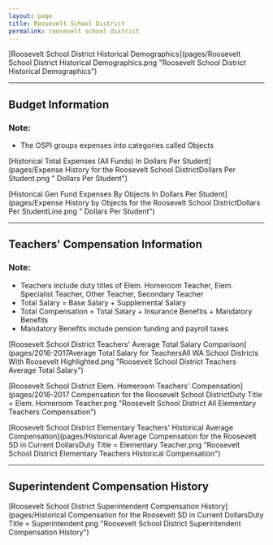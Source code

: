 ```yaml
---
layout: page
title: Roosevelt School District
permalink: roosevelt school district
---
```



[Roosevelt School District Historical Demographics](pages/Roosevelt School District Historical Demographics.png "Roosevelt School District Historical Demographics")

___

## Budget Information
### Note:
- The OSPI groups expenses into categories called Objects

[Historical Total Expenses (All Funds) In Dollars Per Student](pages/Expense History for the Roosevelt School DistrictDollars Per Student.png " Dollars Per Student")

[Historical Gen Fund Expenses By Objects In Dollars Per Student](pages/Expense History by Objects for the Roosevelt School DistrictDollars Per StudentLine.png " Dollars Per Student")


___

## Teachers' Compensation Information
### Note:
- Teachers include duty titles of Elem. Homeroom Teacher, Elem. Specialist Teacher, Other Teacher, Secondary Teacher
- Total Salary = Base Salary + Supplemental Salary
- Total Compensation = Total Salary + Insurance Benefits + Mandatory Benefits
- Mandatory Benefits include pension funding and payroll taxes

[Roosevelt School District Teachers' Average Total Salary Comparison](pages/2016-2017Average Total Salary for TeachersAll WA School Districts With Roosevelt Highlighted.png "Roosevelt School District Teachers Average Total Salary")

[Roosevelt School District Elem. Homeroom Teachers' Compensation](pages/2016-2017 Compensation for the Roosevelt School DistrictDuty Title = Elem. Homeroom Teacher.png "Roosevelt School District All Elementary Teachers Compensation")

[Roosevelt School District Elementary Teachers' Historical Average Compensation](pages/Historical Average Compensation for the Roosevelt SD in Current DollarsDuty Title = Elementary Teacher.png "Roosevelt School District Elementary Teachers Historical Compensation")


___

## Superintendent Compensation History

[Roosevelt School District Superintendent Compensation History](pages/Historical Compensation for the Roosevelt SD in Current DollarsDuty Title = Superintendent.png "Roosevelt School District Superintendent Compensation History")

